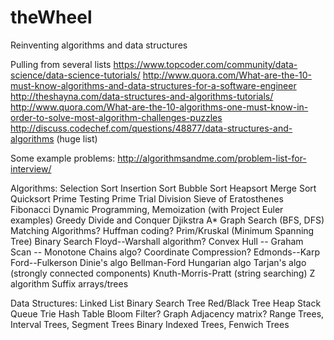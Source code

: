 # theWheel
Reinventing algorithms and data structures

Pulling from several lists
  https://www.topcoder.com/community/data-science/data-science-tutorials/
  http://www.quora.com/What-are-the-10-must-know-algorithms-and-data-structures-for-a-software-engineer
  http://theshayna.com/data-structures-and-algorithms-tutorials/
  http://www.quora.com/What-are-the-10-algorithms-one-must-know-in-order-to-solve-most-algorithm-challenges-puzzles
  http://discuss.codechef.com/questions/48877/data-structures-and-algorithms (huge list)

  Some example problems:
  http://algorithmsandme.com/problem-list-for-interview/

Algorithms:
  Selection Sort
  Insertion Sort
  Bubble Sort
  Heapsort
  Merge Sort
  Quicksort
  Prime Testing
  Prime Trial Division
  Sieve of Eratosthenes
  Fibonacci
  Dynamic Programming, Memoization (with Project Euler examples)
  Greedy
  Divide and Conquer
  Djikstra
  A*
  Graph Search (BFS, DFS)
  Matching Algorithms?
  Huffman coding?
  Prim/Kruskal (Minimum Spanning Tree)
  Binary Search
  Floyd--Warshall algorithm?
  Convex Hull -- Graham Scan -- Monotone Chains algo?
  Coordinate Compression?
  Edmonds--Karp
  Ford--Fulkerson
  Dinie's algo
  Bellman-Ford
  Hungarian algo
  Tarjan's algo (strongly connected components)
  Knuth-Morris-Pratt (string searching)
  Z algorithm
  Suffix arrays/trees




Data Structures:
  Linked List
  Binary Search Tree
  Red/Black Tree
  Heap
  Stack
  Queue
  Trie
  Hash Table
  Bloom Filter?
  Graph
  Adjacency matrix?
  Range Trees, Interval Trees, Segment Trees
  Binary Indexed Trees, Fenwich Trees

